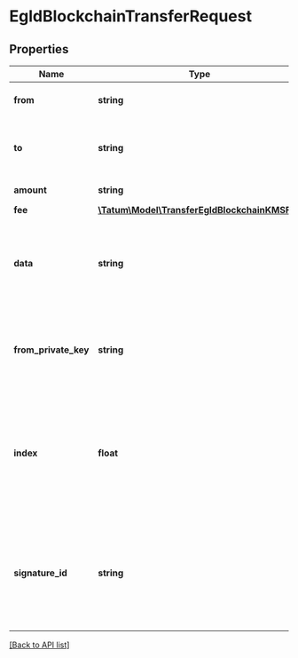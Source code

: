 # EgldBlockchainTransferRequest

## Properties

Name | Type | Description | Notes
------------ | ------------- | ------------- | -------------
**from** | **string** | Account address of the sender |
**to** | **string** | Account address of the receiver or smart contract |
**amount** | **string** | Value to be sent. |
**fee** | [**\Tatum\Model\TransferEgldBlockchainKMSFee**](TransferEgldBlockchainKMSFee.md) |  | [optional]
**data** | **string** | Additional data, that will be passed to blockchain transaction as data property. | [optional]
**from_private_key** | **string** | Private key of sender address. Private key, or signature Id must be present. |
**index** | **float** | If signatureId is mnemonic-based, this is the index to the specific address from that mnemonic. | [optional]
**signature_id** | **string** | Identifier of the private key associated in signing application. Private key, or signature Id must be present. |

[[Back to API list]](../../README.md#api-endpoints)
